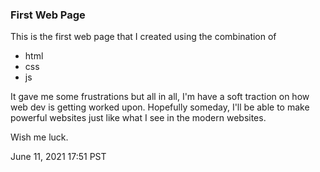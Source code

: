 ### First Web Page ### 

This is the first web page that I created using the combination of 

- html
- css 
- js 

It gave me some frustrations but all in all, I'm have a soft traction on how web dev is getting worked upon. Hopefully someday, I'll be able to make powerful websites just like what I see in the modern websites. 

Wish me luck. 

June 11, 2021 17:51 PST 